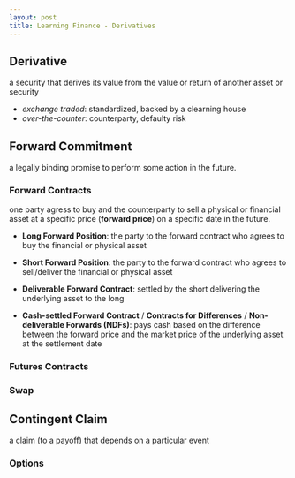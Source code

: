 ```yaml
---
layout: post
title: Learning Finance - Derivatives
---
```


## **Derivative**  
a security that derives its value from the value or return of another asset or security
+ *exchange traded*: standardized, backed by a clearning house
+ *over-the-counter*: counterparty, defaulty risk


## **Forward Commitment** 
a legally binding promise to perform some action in the future.

### Forward Contracts
one party agress to buy and the counterparty to sell a physical or financial asset at a specific price (**forward price**) on a specific date in the future.

+ **Long Forward Position**: the party to the forward contract who agrees to buy the financial or physical asset
+ **Short Forward Position**: the party to the forward contract who agrees to sell/deliver the financial or physical asset


+ **Deliverable Forward Contract**: settled by the short delivering the underlying asset to the long
+ **Cash-settled Forward Contract** / **Contracts for Differences** / **Non-deliverable Forwards (NDFs)**: pays cash based on the difference between the forward price and the market price of the underlying asset at the settlement date


### Futures Contracts

### Swap

## Contingent Claim
a claim (to a payoff) that depends on a particular event

### Options

